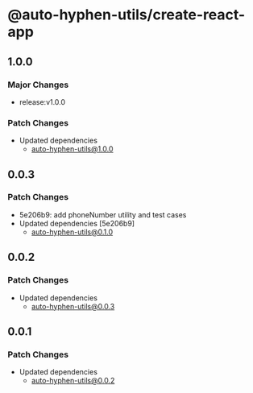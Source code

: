 # @auto-hyphen-utils/create-react-app

## 1.0.0

### Major Changes

- release:v1.0.0

### Patch Changes

- Updated dependencies
  - auto-hyphen-utils@1.0.0

## 0.0.3

### Patch Changes

- 5e206b9: add phoneNumber utility and test cases
- Updated dependencies [5e206b9]
  - auto-hyphen-utils@0.1.0

## 0.0.2

### Patch Changes

- Updated dependencies
  - auto-hyphen-utils@0.0.3

## 0.0.1

### Patch Changes

- Updated dependencies
  - auto-hyphen-utils@0.0.2

